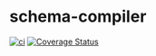 # schema-compiler

[![ci](https://github.com/fructo/schema-compiler/workflows/ci/badge.svg)](https://github.com/fructo/schema-compiler/actions)
[![Coverage Status](https://codecov.io/gh/fructo/schema-compiler/branch/main/graph/badge.svg)](https://codecov.io/gh/fructo/schema-compiler/branch/main)
